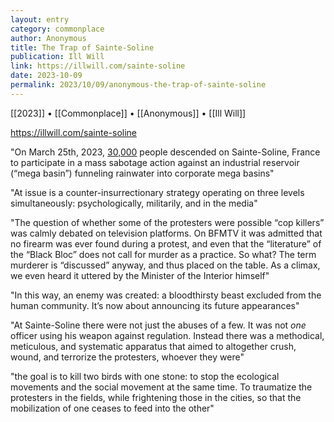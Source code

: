 ```yaml
---
layout: entry
category: commonplace
author: Anonymous
title: The Trap of Sainte-Soline
publication: Ill Will
link: https://illwill.com/sainte-soline
date: 2023-10-09
permalink: 2023/10/09/anonymous-the-trap-of-sainte-soline
---
```


[[2023]] • [[Commonplace]] • [[Anonymous]] • [[Ill Will]]

https://illwill.com/sainte-soline

"On March 25th, 2023, [30,000](https://twitter.com/illwilleditions/status/1639663350333296640) people descended on Sainte-Soline, France to participate in a mass sabotage action against an industrial reservoir (“mega basin”) funneling rainwater into corporate mega basins"

"At issue is a counter-insurrectionary strategy operating on three levels simultaneously: psychologically, militarily, and in the media"

"The question of whether some of the protesters were possible “cop killers” was calmly debated on television platforms. On BFMTV it was admitted that no firearm was ever found during a protest, and even that the “literature” of the “Black Bloc” does not call for murder as a practice. So what? The term murderer is “discussed” anyway, and thus placed on the table. As a climax, we even heard it uttered by the Minister of the Interior himself"

"In this way, an enemy was created: a bloodthirsty beast excluded from the human community. It’s now about announcing its future appearances"

"At Sainte-Soline there were not just the abuses of a few. It was not *one* officer using his weapon against regulation. Instead there was a methodical, meticulous, and systematic apparatus that aimed to altogether crush, wound, and terrorize the protesters, whoever they were"

"the goal is to kill two birds with one stone: to stop the ecological movements and the social movement at the same time. To traumatize the protesters in the fields, while frightening those in the cities, so that the mobilization of one ceases to feed into the other"
